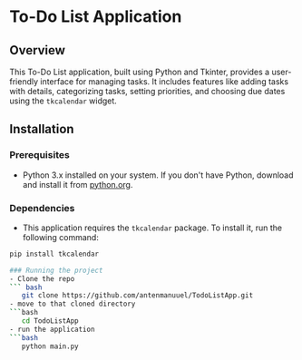 # To-Do List Application

## Overview
This To-Do List application, built using Python and Tkinter, provides a user-friendly interface for managing tasks. It includes features like adding tasks with details, categorizing tasks, setting priorities, and choosing due dates using the `tkcalendar` widget.

## Installation

### Prerequisites
- Python 3.x installed on your system. If you don't have Python, download and install it from [python.org](https://www.python.org/downloads/).

### Dependencies
- This application requires the `tkcalendar` package. To install it, run the following command:
```bash
pip install tkcalendar

### Running the project
- Clone the repo
``` bash
   git clone https://github.com/antenmanuuel/TodoListApp.git
- move to that cloned directory
```bash
   cd TodoListApp
- run the application
```bash
   python main.py
